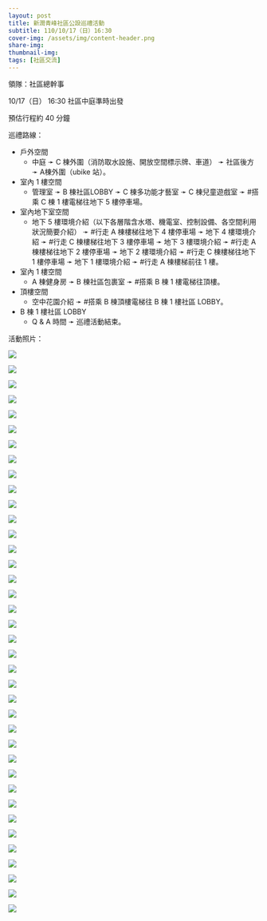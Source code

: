 ```yaml
---
layout: post
title: 新潤青峰社區公設巡禮活動
subtitle: 110/10/17（日）16:30
cover-img: /assets/img/content-header.png
share-img: 
thumbnail-img:
tags: [社區交流]
---
```


領隊：社區總幹事

10/17（日） 16:30 社區中庭準時出發

預估行程約 40 分鐘

巡禮路線：

- 戶外空間
    - 中庭 ➛ C 棟外圍（消防取水設施、開放空間標示牌、車道） ➛ 社區後方 ➛ A棟外圍（ubike 站）。
- 室內 1 樓空間
    - 管理室 ➛ B 棟社區LOBBY ➛ C 棟多功能才藝室 ➛ C 棟兒童遊戲室 ➛ #搭乘 C 棟 1 樓電梯往地下 5 樓停車場。
- 室內地下室空間
    - 地下 5 樓環境介紹（以下各層階含水塔、機電室、控制設備、各空間利用狀況簡要介紹） ➛ #行走 A 棟樓梯往地下 4 樓停車場 ➛ 地下 4 樓環境介紹 ➛ #行走 C 棟樓梯往地下 3 樓停車場 ➛ 地下 3 樓環境介紹 ➛ #行走 A 棟樓梯往地下 2 樓停車場 ➛ 地下 2 樓環境介紹 ➛ #行走 C 棟樓梯往地下 1 樓停車場 ➛ 地下 1 樓環境介紹 ➛ #行走 A 棟樓梯前往 1 樓。
- 室內 1 樓空間
    - A 棟健身房 ➛ B 棟社區包裹室 ➛ #搭乘 B 棟 1 樓電梯往頂樓。
- 頂樓空間
    - 空中花園介紹 ➛ #搭乘 B 棟頂樓電梯往 B 棟 1 樓社區 LOBBY。
- B 棟 1 樓社區 LOBBY
    - Q & A 時間 ➛ 巡禮活動結束。

活動照片：

![](../assets/post/20211017/community-parade/001.jpg)

![](../assets/post/20211017/community-parade/002.jpg)

![](../assets/post/20211017/community-parade/003.jpg)

![](../assets/post/20211017/community-parade/004.jpg)

![](../assets/post/20211017/community-parade/005.jpg)

![](../assets/post/20211017/community-parade/006.jpg)

![](../assets/post/20211017/community-parade/007.jpg)

![](../assets/post/20211017/community-parade/008.jpg)

![](../assets/post/20211017/community-parade/009.jpg)

![](../assets/post/20211017/community-parade/010.jpg)

![](../assets/post/20211017/community-parade/011.jpg)

![](../assets/post/20211017/community-parade/012.jpg)

![](../assets/post/20211017/community-parade/013.jpg)

![](../assets/post/20211017/community-parade/014.jpg)

![](../assets/post/20211017/community-parade/015.jpg)

![](../assets/post/20211017/community-parade/016.jpg)

![](../assets/post/20211017/community-parade/017.jpg)

![](../assets/post/20211017/community-parade/018.jpg)

![](../assets/post/20211017/community-parade/019.jpg)

![](../assets/post/20211017/community-parade/020.jpg)

![](../assets/post/20211017/community-parade/021.jpg)

![](../assets/post/20211017/community-parade/022.jpg)

![](../assets/post/20211017/community-parade/023.jpg)

![](../assets/post/20211017/community-parade/024.jpg)

![](../assets/post/20211017/community-parade/025.jpg)

![](../assets/post/20211017/community-parade/026.jpg)

![](../assets/post/20211017/community-parade/027.jpg)

![](../assets/post/20211017/community-parade/028.jpg)

![](../assets/post/20211017/community-parade/029.jpg)

![](../assets/post/20211017/community-parade/030.jpg)

![](../assets/post/20211017/community-parade/031.jpg)

![](../assets/post/20211017/community-parade/032.jpg)

![](../assets/post/20211017/community-parade/033.jpg)

![](../assets/post/20211017/community-parade/034.jpg)

![](../assets/post/20211017/community-parade/035.jpg)

![](../assets/post/20211017/community-parade/036.jpg)

![](../assets/post/20211017/community-parade/037.jpg)

![](../assets/post/20211017/community-parade/038.jpg)



